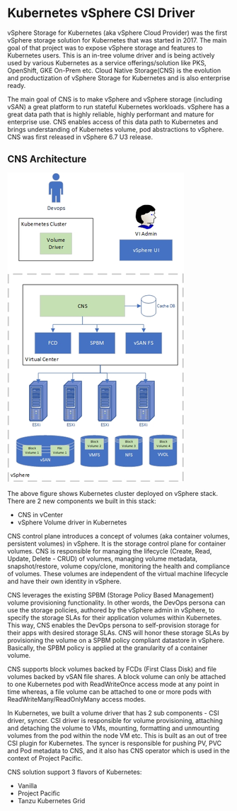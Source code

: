# Kubernetes vSphere CSI Driver

vSphere Storage for Kubernetes (aka vSphere Cloud Provider) was the first vSphere storage solution for Kubernetes that was started in 2017. The main goal of that project was to expose vSphere storage and features to Kubernetes users. This is an in-tree volume driver and is being actively used by various Kubernetes as a service offerings/solution like PKS, OpenShift, GKE On-Prem etc. Cloud Native Storage(CNS) is the evolution and productization of vSphere Storage for Kubernetes and is also enterprise ready.

The main goal of CNS is to make vSphere and vSphere storage (including vSAN) a great platform to run stateful Kubernetes workloads. vSphere has a great data path that is highly reliable, highly performant and mature for enterprise use.  CNS enables access of this data path to Kubernetes and brings understanding of Kubernetes volume, pod abstractions to vSphere. CNS was first released in vSphere 6.7 U3 release.

## CNS Architecture

![CNS_ARCHITECTURE](https://raw.githubusercontent.com/kubernetes-sigs/vsphere-csi-driver/master/docs/images/CNS-Architecture.png)

The above figure shows Kubernetes cluster deployed on vSphere stack. There are 2 new components we built in this stack:

- CNS in vCenter
- vSphere Volume driver in Kubernetes

CNS control plane introduces a concept of volumes (aka container volumes, persistent volumes) in vSphere. It is the storage control plane for container volumes. CNS is responsible for managing the lifecycle (Create, Read, Update, Delete - CRUD) of volumes, managing volume metadata, snapshot/restore, volume copy/clone, monitoring the health and compliance of volumes. These volumes are independent of the virtual machine lifecycle and have their own identity in vSphere.

CNS leverages the existing SPBM (Storage Policy Based Management) volume provisioning functionality. In other words, the DevOps persona can use the storage policies, authored by the vSphere admin in vSphere, to specify the storage SLAs for their application volumes within Kubernetes. This way, CNS enables the DevOps persona to self-provision storage for their apps with desired storage SLAs. CNS will honor these storage SLAs by provisioning the volume on a SPBM policy compliant datastore in vSphere. Basically, the SPBM policy is applied at the granularity of a container volume.

CNS supports block volumes backed by FCDs (First Class Disk) and file volumes backed by vSAN file shares. A block volume can only be attached to one Kubernetes pod with ReadWriteOnce access mode at any point in time whereas, a file volume can be attached to one or more pods with ReadWriteMany/ReadOnlyMany access modes.

In Kubernetes, we built a volume driver that has 2 sub components - CSI driver, syncer. CSI driver is responsible for volume provisioning, attaching and detaching the volume to VMs, mounting, formatting and unmounting volumes from the pod within the node VM etc. This is built as an out of tree CSI plugin for Kubernetes. The syncer is responsible for pushing PV, PVC and Pod metadata to CNS, and it also has CNS operator which is used in the context of Project Pacific.

CNS solution support 3 flavors of Kubernetes:

- Vanilla
- Project Pacific
- Tanzu Kubernetes Grid
